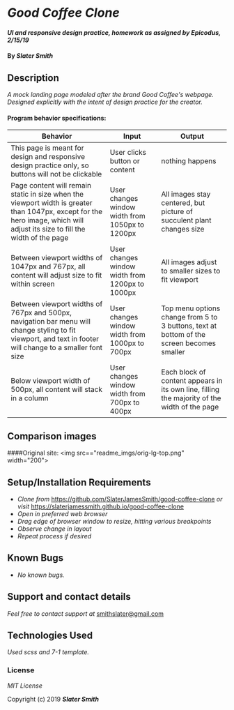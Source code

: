 # _Good Coffee Clone_

#### _UI and responsive design practice, homework as assigned by Epicodus, 2/15/19_

#### By _**Slater Smith**_

## Description

_A mock landing page modeled after the brand Good Coffee's webpage. Designed explicitly with the intent of design practice for the creator._

#### Program behavior specifications:
| Behavior | Input | Output |
| --------------------------- | ------------------- | ------------------- |
| This page is meant for design and responsive design practice only, so buttons will not be clickable | User clicks button or content | nothing happens |
| Page content will remain static in size when the viewport width is greater than 1047px, except for the hero image, which will adjust its size to fill the width of the page | User changes window width from 1050px to 1200px | All images stay centered, but picture of succulent plant changes size |
| Between viewport widths of 1047px and 767px, all content will adjust size to fit within screen | User changes window width from 1200px to 1000px | All images adjust to smaller sizes to fit viewport |
| Between viewport widths of 767px and 500px, navigation bar menu will change styling to fit viewport, and text in footer will change to a smaller font size | User changes window width from 1000px to 700px | Top menu options change from 5 to 3 buttons, text at bottom of the screen becomes smaller |
| Below viewport width of 500px, all content will stack in a column | User changes window width from 700px to 400px | Each block of content appears in its own line, filling the majority of the width of the page |

## Comparison images
####Original site:
<img src=="readme_imgs/orig-lg-top.png" width="200">


## Setup/Installation Requirements

* _Clone from_ https://github.com/SlaterJamesSmith/good-coffee-clone _or visit_ https://slaterjamessmith.github.io/good-coffee-clone
* _Open in preferred web browser_
* _Drag edge of browser window to resize, hitting various breakpoints_
* _Observe change in layout_
* _Repeat process if desired_

## Known Bugs

* _No known bugs._

## Support and contact details

_Feel free to contact support at_ smithslater@gmail.com

## Technologies Used

_Used scss and 7-1 template._

### License

*MIT License*

Copyright (c) 2019 **_Slater Smith_**

